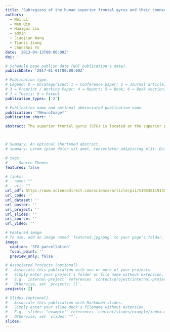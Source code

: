 ```yaml
---
title: 'Subregions of the human superior frontal gyrus and their connections'
authors:
  - Wei Li
  - Wen Qin
  - Huaigui Liu
  - admin
  - Jiaojian Wang
  - Tianzi Jiang
  - Chunshui Yu
date: '2013-04-13T00:00:00Z'
doi: ''

# Schedule page publish date (NOT publication's date).
publishDate: '2017-01-01T00:00:00Z'

# Publication type.
# Legend: 0 = Uncategorized; 1 = Conference paper; 2 = Journal article;
# 3 = Preprint / Working Paper; 4 = Report; 5 = Book; 6 = Book section;
# 7 = Thesis; 8 = Patent
publication_types: ['2']

# Publication name and optional abbreviated publication name.
publication: '*NeuroImage*'
publication_short: ''

abstract: The superior frontal gyrus (SFG) is located at the superior part of the prefrontal cortex and is involved in a variety of functions, suggesting the existence of functional subregions. However, parcellation schemes of the human SFG and the connection patterns of each subregion remain unclear. We firstly parcellated the human SFG into the anteromedial (SFGam), dorsolateral (SFGdl), and posterior (SFGp) subregions based on diffusion tensor tractography. The SFGam was anatomically connected with the anterior and mid-cingulate cortices, which are critical nodes of the cognitive control network and the default mode network (DMN). The SFGdl was connected with the middle and inferior frontal gyri, which are involved in the cognitive execution network. The SFGp was connected with the precentral gyrus, caudate, thalamus, and frontal operculum, which are nodes of the motor control network. Resting-state functional connectivity analysis further revealed that the SFGam was mainly correlated with the cognitive control network and the DMN; the SFGdl was correlated with the cognitive execution network and the DMN; and the SFGp was correlated with the sensorimotor-related brain regions. The SFGam and SFGdl were further parcellated into three and two subclusters that are well corresponding to Brodmann areas. These findings suggest that the human SFG consists of multiple dissociable subregions that have distinct connection patterns and that these subregions are involved in different functional networks and serve different functions. These results may improve our understanding on the functional complexity of the SFG and provide us an approach to investigate the SFG at the subregional level.



# Summary. An optional shortened abstract.
# summary: Lorem ipsum dolor sit amet, consectetur adipiscing elit. Duis posuere tellus ac convallis placerat. Proin tincidunt magna sed ex sollicitudin condimentum.

# tags:
#   - Source Themes
featured: false

# links:
# - name: ""
#   url: ""
url_pdf: https://www.sciencedirect.com/science/article/pii/S1053811913003388
url_code: ''
url_dataset: ''
url_poster: ''
url_project: ''
url_slides: ''
url_source: ''
url_video: ''

# Featured image
# To use, add an image named `featured.jpg/png` to your page's folder.
image:
  caption: 'SFG parcellation'
  focal_point: ''
  preview_only: false

# Associated Projects (optional).
#   Associate this publication with one or more of your projects.
#   Simply enter your project's folder or file name without extension.
#   E.g. `internal-project` references `content/project/internal-project/index.md`.
#   Otherwise, set `projects: []`.
projects: []

# Slides (optional).
#   Associate this publication with Markdown slides.
#   Simply enter your slide deck's filename without extension.
#   E.g. `slides: "example"` references `content/slides/example/index.md`.
#   Otherwise, set `slides: ""`.
slides:
---
```

